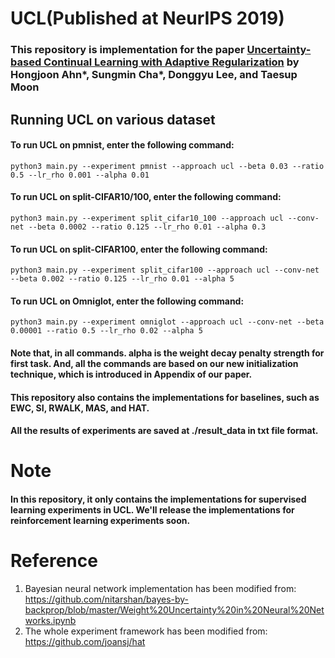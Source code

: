 
UCL(Published at NeurIPS 2019)
================================

### This repository is implementation for the paper [Uncertainty-based Continual Learning with Adaptive Regularization](https://papers.nips.cc/paper/8690-uncertainty-based-continual-learning-with-adaptive-regularization) by Hongjoon Ahn\*, Sungmin Cha\*, Donggyu Lee, and Taesup Moon

Running UCL on various dataset
--------------------------------


#### To run UCL on pmnist, enter the following command:


``` python3 main.py --experiment pmnist --approach ucl --beta 0.03 --ratio 0.5 --lr_rho 0.001 --alpha 0.01 ```

#### To run UCL on split-CIFAR10/100, enter the following command:

``` python3 main.py --experiment split_cifar10_100 --approach ucl --conv-net --beta 0.0002 --ratio 0.125 --lr_rho 0.01 --alpha 0.3 ```



#### To run UCL on split-CIFAR100, enter the following command:

``` python3 main.py --experiment split_cifar100 --approach ucl --conv-net --beta 0.002 --ratio 0.125 --lr_rho 0.01 --alpha 5  ```

#### To run UCL on Omniglot, enter the following command:

``` python3 main.py --experiment omniglot --approach ucl --conv-net --beta 0.00001 --ratio 0.5 --lr_rho 0.02 --alpha 5  ```

#### Note that, in all commands. alpha is the weight decay penalty strength for first task. And, all the commands are based on our new initialization technique, which is introduced in Appendix of our paper.

#### This repository also contains the implementations for baselines, such as EWC, SI, RWALK, MAS, and HAT.

#### All the results of experiments are saved at ./result_data in txt file format.

Note
=====
#### In this repository, it only contains the implementations for supervised learning experiments in UCL. We'll release the implementations for reinforcement learning experiments soon.

Reference
=========
1. Bayesian neural network implementation has been modified from: https://github.com/nitarshan/bayes-by-backprop/blob/master/Weight%20Uncertainty%20in%20Neural%20Networks.ipynb
2. The whole experiment framework has been modified from: https://github.com/joansj/hat
